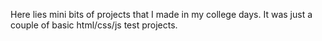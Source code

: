 Here lies mini bits of projects that I made in my college days.
It was just a couple of basic html/css/js test projects.
